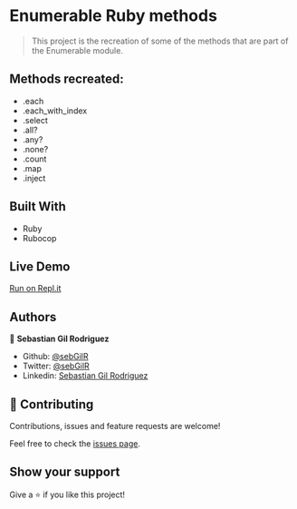 # Enumerable Ruby methods

> This project is the recreation of some of the methods that are part of the Enumerable module.

## Methods recreated:

- .each
- .each_with_index
- .select
- .all?
- .any?
- .none?
- .count
- .map
- .inject

## Built With

- Ruby
- Rubocop

## Live Demo

[Run on Repl.it](https://repl.it/github/sebGilR/enumerables)

## Authors

👤 **Sebastian Gil Rodriguez**

- Github: [@sebGilR](https://github.com/sebGilR)
- Twitter: [@sebGilR](https://twitter.com/sebGilR)
- Linkedin: [Sebastian Gil Rodriguez](https://www.linkedin.com/in/sebastianGilRodriguez)

## 🤝 Contributing

Contributions, issues and feature requests are welcome!

Feel free to check the [issues page](issues/).

## Show your support

Give a ⭐️ if you like this project!
